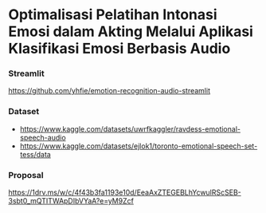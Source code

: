 # Optimalisasi Pelatihan Intonasi Emosi dalam Akting Melalui Aplikasi Klasifikasi Emosi Berbasis Audio 

### Streamlit
https://github.com/yhfie/emotion-recognition-audio-streamlit

### Dataset
- https://www.kaggle.com/datasets/uwrfkaggler/ravdess-emotional-speech-audio
- https://www.kaggle.com/datasets/ejlok1/toronto-emotional-speech-set-tess/data 

### Proposal
https://1drv.ms/w/c/4f43b3fa1193e10d/EeaAxZTEGEBLhYcwulRScSEB-3sbt0_mQTITWApDIbVYaA?e=yM9Zcf

